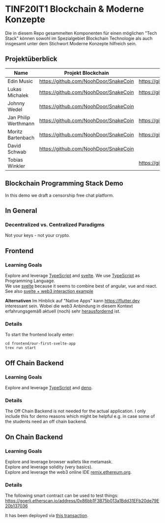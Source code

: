 # TINF20IT1 Blockchain & Moderne Konzepte
Die in diesem Repo gesammelten Komponenten für einen möglichen "Tech Stack" können sowohl im Spezialgebiet Blockchain Technologie als auch insgesamt unter dem Stichwort Moderne Konzepte hilfreich sein.


## Projektüberblick
| Name         | Projekt Blockchain     | Projekt Moderne Konzepte |
|--------------|-----------|------------|
| Edin Music |   https://github.com/NoohDoor/SnakeCoin    | https://github.com/NoohDoor/ModerneKonzepteTrust        |
| Lukas Michalek |   https://github.com/NoohDoor/SnakeCoin    | https://github.com/NoohDoor/ModerneKonzepteTrust        |
| Johnny Wedel |  https://github.com/NoohDoor/SnakeCoin | | 
| Jan Philip Werthmann |  https://github.com/NoohDoor/SnakeCoin | https://github.com/FigurDesign/UnitConverter.git | 
| Moritz Bartenbach | https://github.com/NoohDoor/SnakeCoin | https://github.com/FigurDesign/UnitConverter.git | 
| David Schwab |  https://github.com/NoohDoor/SnakeCoin | | 
| Tobias Winkler |   | https://github.com/0x7477/DonationSimulator | 


## Blockchain Programming Stack Demo
In this demo we draft a censorship free chat platform.

## In General
### Decentralized vs. Centralized Paradigms
Not your keys - not your crypto.

## Frontend
### Learning Goals
Explore and leverage [TypeScript](https://www.typescriptlang.org/) and [svelte](https://svelte.dev/).
We use [TypeScript](https://www.typescriptlang.org/) as Programming Language.  
We use [svelte](https://svelte.dev/) because it seems to combine best of angular, vue and react. See also [svelte + web3 interaction example](https://github.com/App-Entwicklung/frontend-svelte/blob/main/src/App.svelte)  

**Alternativen** 
Im Hinblick auf "Native Apps" kann https://flutter.dev interessant sein. Wobei die web3 Anbindung in diesem Kontext erfahrungsgemäß aktuell (noch) sehr [herausfordernd](https://github.com/App-Entwicklung/frontend/blob/main/lib/helpers/contract.dart#L46-L75) ist. 

### Details
To start the frontend locally enter:  
```
cd frontend/our-first-svelte-app
trex run start
```


## Off Chain Backend
### Learning Goals
Explore and leverage [TypeScript](https://www.typescriptlang.org/) and [deno](https://deno.land).

### Details
The Off Chain Backend is not needed for the actual application. I only include this for demo reasons which might be helpful e.g. in case some of the students need an off chain backend.

## On Chain Backend
### Learning Goals
Explore and leverage browser wallets like metamask.  
Explore and leverage solidity (very basics).    
Explore and leverage the web3 online IDE [remix.ethereum.org](https://remix.ethereum.org).  

### Details
The following smart contract can be used to test things:  
https://goerli.etherscan.io/address/0x86bb1F3B75b013a1Bdd31EFb20de79E20b137036


It has been deployed via [this transaction](https://goerli.etherscan.io/tx/0xf20e541f2f38ae85db00903baefd1ea012f95564d4347e52b902e605a41b63c6).  

 


